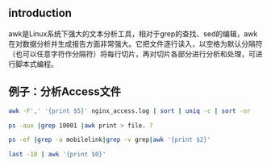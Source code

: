 ## introduction

awk是Linux系统下强大的文本分析工具，相对于grep的查找、sed的编辑，awk在对数据分析并生成报告方面非常强大。它把文件逐行读入，以空格为默认分隔符（也可以任意字符作分隔符）将每行切片，再对切片各部分进行分析和处理，可进行脚本式编程。

## 例子：分析Access文件 

```bash
awk -F',' '{print $5}' nginx_access.log | sort | uniq -c | sort -nr

ps -aux |grep 10001 |awk print > file. ?

ps -ef |grep -a mobilelink|grep -v grep|awk '{print $2}'

last -10 | awk '{print $0}'

```

